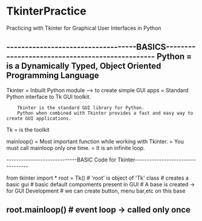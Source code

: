 # TkinterPractice
Practicing with Tkinter for Graphical User Interfaces in Python

-----------------------------------BASICS------------------------------------------------ 
Python = is a Dynamically Typed, Object Oriented Programming Language
-----------------------------------------------------------------------------------------
Tkinter = Inbuilt Python module --> to create simple GUI apps
        = Standard Python interface to Tk GUI toolkit.
        
        Tkinter is the standard GUI library for Python. 
        Python when combined with Tkinter provides a fast and easy way to create GUI applications.

Tk = is the toolkit

mainloop() = Most important function while working with Tkinter. = You must call mainloop only one time. = It is an infinite loop.

-----------------------------BASIC Code for Tkinter----------------------------------

from tkinter import *
root = Tk()                          # 'root' is object of 'Tk' class 
                                     # creates a basic gui # basic default compoments present in GUI 
                                     # A base is created -> for GUI Development 
                                     # we can create button, menu bar,etc on this base

root.mainloop()                      # event loop -> called only once
-------------------------------------------------------------------------------------------
